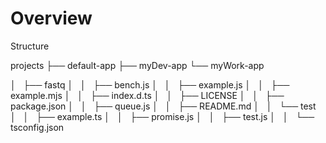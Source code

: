 # Overview

Structure

projects
├── default-app
├── myDev-app
└── myWork-app


│   ├── fastq
│   │   ├── bench.js
│   │   ├── example.js
│   │   ├── example.mjs
│   │   ├── index.d.ts
│   │   ├── LICENSE
│   │   ├── package.json
│   │   ├── queue.js
│   │   ├── README.md
│   │   └── test
│   │       ├── example.ts
│   │       ├── promise.js
│   │       ├── test.js
│   │       └── tsconfig.json
